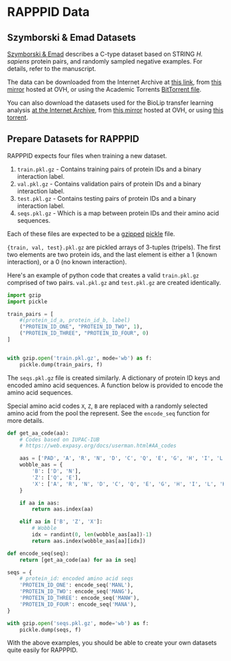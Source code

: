 # RAPPPID Data

## Szymborski & Emad Datasets

[Szymborski & Emad](https://doi.org/10.1101/2021.08.13.456309) describes a C-type dataset based on STRING *H. sapiens* protein pairs, and randomly sampled negative examples. For details, refer to the manuscript.

The data can be downloaded from the Internet Archive at [this link](https://archive.org/details/rapppid_dataset), from [this mirror](https://dl.sphericalcow.xyz/rapppid/rapppid_dataset.tar.gz) hosted at OVH, or using the Academic Torrents [BitTorrent file](https://academictorrents.com/details/34079b029c6a8230f196593164e3fab8956e9ee5).

You can also download the datasets used for the BioLip transfer learning analysis [at the Internet Archive](https://archive.org/details/rapppid_transfer_learning_dataset), from [this mirror](https://dl.sphericalcow.xyz/rapppid/rapppid_transfer_learning_dataset.zip) hosted at OVH, or using [this torrent](https://archive.org/download/rapppid_transfer_learning_dataset/rapppid_transfer_learning_dataset_archive.torrent).

## Prepare Datasets for RAPPPID

RAPPPID expects four files when training a new dataset.

1. `train.pkl.gz` - Contains training pairs of protein IDs and a binary interaction label.
2. `val.pkl.gz` - Contains validation pairs of protein IDs and a binary interaction label.
3. `test.pkl.gz` - Contains testing pairs of protein IDs and a binary interaction label.
4. `seqs.pkl.gz` - Which is a map between protein IDs and their amino acid sequences.

Each of these files are expected to be a [gzipped](https://docs.python.org/3/library/gzip.html) [pickle](https://docs.python.org/3/library/pickle.html) file.

`{train, val, test}.pkl.gz` are pickled arrays of 3-tuples (tripels). The first two elements are two protein ids, and the last element is either a 1 (known interaction), or a 0 (no known interaction).

Here's an example of python code that creates a valid `train.pkl.gz` comprised of two pairs. `val.pkl.gz` and `test.pkl.gz` are created identically.

```python
import gzip
import pickle

train_pairs = [
    #(protein_id_a, protein_id_b, label)
    ("PROTEIN_ID_ONE", "PROTEIN_ID_TWO", 1),
    ("PROTEIN_ID_THREE", "PROTEIN_ID_FOUR", 0)
]


with gzip.open('train.pkl.gz', mode='wb') as f:
    pickle.dump(train_pairs, f)
```

The `seqs.pkl.gz` file is created similarly. A dictionary of protein ID keys and encoded amino acid sequences. A function below is provided to encode the amino acid sequences. 

Special amino acid codes `X`, `Z`, `B` are replaced with a randomly selected amino acid from the pool the represent. See the `encode_seq` function for more details.

```python
def get_aa_code(aa):
    # Codes based on IUPAC-IUB
    # https://web.expasy.org/docs/userman.html#AA_codes

    aas = ['PAD', 'A', 'R', 'N', 'D', 'C', 'Q', 'E', 'G', 'H', 'I', 'L', 'K', 'M', 'F', 'P', 'S', 'T', 'W', 'Y', 'V', 'O', 'U']
    wobble_aas = {
        'B': ['D', 'N'],
        'Z': ['Q', 'E'],
        'X': ['A', 'R', 'N', 'D', 'C', 'Q', 'E', 'G', 'H', 'I', 'L', 'K', 'M', 'F', 'P', 'S', 'T', 'W', 'Y', 'V']
    }

    if aa in aas:
        return aas.index(aa)

    elif aa in ['B', 'Z', 'X']:
        # Wobble
        idx = randint(0, len(wobble_aas[aa])-1)
        return aas.index(wobble_aas[aa][idx])

def encode_seq(seq):
    return [get_aa_code(aa) for aa in seq]

seqs = {
    # protein_id: encoded amino acid seqs
    'PROTEIN_ID_ONE': encode_seq('MANL'),
    'PROTEIN_ID_TWO': encode_seq('MANG'),
    'PROTEIN_ID_THREE': encode_seq('MANW'),
    'PROTEIN_ID_FOUR': encode_seq('MANA'),
}

with gzip.open('seqs.pkl.gz', mode='wb') as f:
    pickle.dump(seqs, f)
```

With the above examples, you should be able to create your own datasets quite easily for RAPPPID.